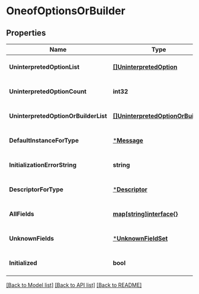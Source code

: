 # OneofOptionsOrBuilder

## Properties
Name | Type | Description | Notes
------------ | ------------- | ------------- | -------------
**UninterpretedOptionList** | [**[]UninterpretedOption**](UninterpretedOption.md) |  | [optional] [default to null]
**UninterpretedOptionCount** | **int32** |  | [optional] [default to null]
**UninterpretedOptionOrBuilderList** | [**[]UninterpretedOptionOrBuilder**](UninterpretedOptionOrBuilder.md) |  | [optional] [default to null]
**DefaultInstanceForType** | [***Message**](Message.md) |  | [optional] [default to null]
**InitializationErrorString** | **string** |  | [optional] [default to null]
**DescriptorForType** | [***Descriptor**](Descriptor.md) |  | [optional] [default to null]
**AllFields** | [**map[string]interface{}**](interface{}.md) |  | [optional] [default to null]
**UnknownFields** | [***UnknownFieldSet**](UnknownFieldSet.md) |  | [optional] [default to null]
**Initialized** | **bool** |  | [optional] [default to null]

[[Back to Model list]](../README.md#documentation-for-models) [[Back to API list]](../README.md#documentation-for-api-endpoints) [[Back to README]](../README.md)

